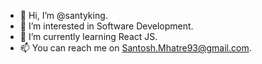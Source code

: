 - 👋 Hi, I’m @santyking.
- 👀 I’m interested in Software Development.
- 🌱 I’m currently learning React JS.
- 📫 You can reach me on Santosh.Mhatre93@gmail.com.

<!---
santyking/santyking is a ✨ special ✨ repository because its `README.md` (this file) appears on your GitHub profile.
You can click the Preview link to take a look at your changes
--->
